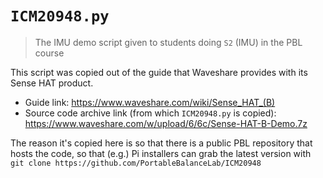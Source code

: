# `ICM20948.py`

> The IMU demo script given to students doing `S2` (IMU) in the PBL course

This script was copied out of the guide that Waveshare provides with its Sense HAT product.

- Guide link: https://www.waveshare.com/wiki/Sense_HAT_(B)
- Source code archive link (from which `ICM20948.py` is copied): https://www.waveshare.com/w/upload/6/6c/Sense-HAT-B-Demo.7z

The reason it's copied here is so that there is a public PBL repository that hosts the code, so
that (e.g.) Pi installers can grab the latest version with `git clone https://github.com/PortableBalanceLab/ICM20948`